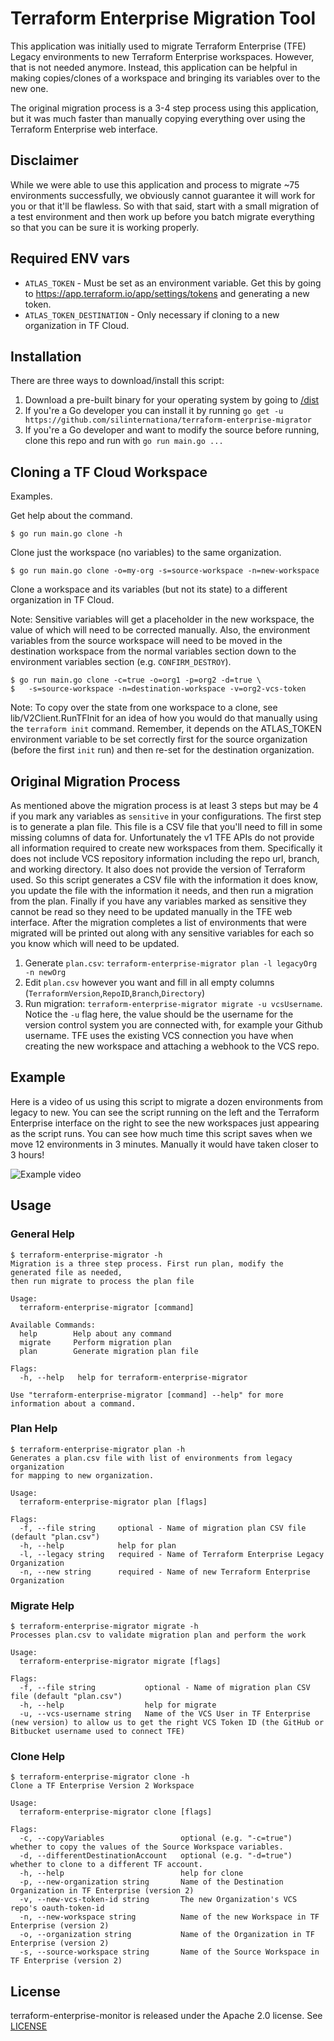 # Terraform Enterprise Migration Tool
This application was initially used to migrate Terraform Enterprise (TFE) Legacy environments to new 
Terraform Enterprise workspaces.  However, that is not needed anymore. Instead, this application 
can be helpful in making copies/clones of a workspace and bringing its variables over to the new one.

The original migration process is a 3-4 step process using this application, but it was much faster than 
manually copying everything over using the Terraform Enterprise web interface. 

## Disclaimer
While we were able to use this application and process to migrate ~75 environments successfully, we obviously cannot
guarantee it will work for you or that it'll be flawless. So with that said, start with a small migration of a test
environment and then work up before you batch migrate everything so that you can be sure it is working properly.

## Required ENV vars
- `ATLAS_TOKEN` - Must be set as an environment variable. Get this by going to 
https://app.terraform.io/app/settings/tokens and generating a new token.
- `ATLAS_TOKEN_DESTINATION` - Only necessary if cloning to a new organization in TF Cloud.


## Installation
There are three ways to download/install this script:

1. Download a pre-built binary for your operating system by going to [/dist](https://github.com/silinternational/terraform-enterprise-migrator/tree/master/dist)
2. If you're a Go developer you can install it by running `go get -u https://github.com/silinternationa/terraform-enterprise-migrator`
3. If you're a Go developer and want to modify the source before running, clone this repo and run with `go run main.go ...`

## Cloning a TF Cloud Workspace
Examples.

Get help about the command.

```$ go run main.go clone -h```

Clone just the workspace (no variables) to the same organization.

```$ go run main.go clone -o=my-org -s=source-workspace -n=new-workspace```

Clone a workspace and its variables (but not its state) to a different organization in TF Cloud.

Note: Sensitive variables will get a placeholder in the new workspace, the value of
which will need to be corrected manually.  Also, the environment variables from the source
workspace will need to be moved in the destination workspace from the normal variables section
down to the environment variables section (e.g. `CONFIRM_DESTROY`).

```
$ go run main.go clone -c=true -o=org1 -p=org2 -d=true \
$   -s=source-workspace -n=destination-workspace -v=org2-vcs-token
```

Note: To copy over the state from one workspace to a clone, see lib/V2Client.RunTFInit
  for an idea of how you would do that manually using the `terraform init` command. 
  Remember, it depends on the ATLAS_TOKEN environment variable to be set correctly first
  for the source organization (before the first `init` run) and then re-set for the 
  destination organization. 

## Original Migration Process
As mentioned above the migration process is at least 3 steps but may be 4 if you mark any variables as `sensitive` 
in your configurations. The first step is to generate a plan file. This file is a CSV file that you'll need to fill 
in some missing columns of data for. Unfortunately the v1 TFE APIs do not provide all information required to create 
new workspaces from them. Specifically it does not include VCS repository information including the repo url, 
branch, and working directory. It also does not provide the version of Terraform used. So this script generates a 
CSV file with the information it does know, you update the file with the information it needs, and then run a 
migration from the plan. Finally if you have any variables marked as sensitive they cannot be read so they need to be 
updated manually in the TFE web interface. After the migration completes a list of environments that were migrated 
will be printed out along with any sensitive variables for each so you know which will need to be updated.

1. Generate `plan.csv`: `terraform-enterprise-migrator plan -l legacyOrg -n newOrg`
2. Edit `plan.csv` however you want and fill in all empty columns (`TerraformVersion`,`RepoID`,`Branch`,`Directory`)
3. Run migration: `terraform-enterprise-migrator migrate -u vcsUsername`. Notice the `-u` flag here, the value should be
the username for the version control system you are connected with, for example your Github username. TFE uses the 
existing VCS connection you have when creating the new workspace and attaching a webhook to the VCS repo.

## Example
Here is a video of us using this script to migrate a dozen environments from legacy to new. You can see the script 
running on the left and the Terraform Enterprise interface on the right to see the new workspaces just appearing as the 
script runs. You can see how much time this script saves when we move 12 environments in 3 minutes. Manually it would 
have taken closer to 3 hours!

![Example video](video.gif)

## Usage

### General Help
```text
$ terraform-enterprise-migrator -h
Migration is a three step process. First run plan, modify the generated file as needed,
then run migrate to process the plan file

Usage:
  terraform-enterprise-migrator [command]

Available Commands:
  help        Help about any command
  migrate     Perform migration plan
  plan        Generate migration plan file

Flags:
  -h, --help   help for terraform-enterprise-migrator

Use "terraform-enterprise-migrator [command] --help" for more information about a command.
```

### Plan Help
```text
$ terraform-enterprise-migrator plan -h
Generates a plan.csv file with list of environments from legacy organization
for mapping to new organization.

Usage:
  terraform-enterprise-migrator plan [flags]

Flags:
  -f, --file string     optional - Name of migration plan CSV file (default "plan.csv")
  -h, --help            help for plan
  -l, --legacy string   required - Name of Terraform Enterprise Legacy Organization
  -n, --new string      required - Name of new Terraform Enterprise Organization
```

### Migrate Help
```text
$ terraform-enterprise-migrator migrate -h
Processes plan.csv to validate migration plan and perform the work

Usage:
  terraform-enterprise-migrator migrate [flags]

Flags:
  -f, --file string           optional - Name of migration plan CSV file (default "plan.csv")
  -h, --help                  help for migrate
  -u, --vcs-username string   Name of the VCS User in TF Enterprise (new version) to allow us to get the right VCS Token ID (the GitHub or Bitbucket username used to connect TFE)
```

### Clone Help
```text
$ terraform-enterprise-migrator clone -h
Clone a TF Enterprise Version 2 Workspace

Usage:
  terraform-enterprise-migrator clone [flags]

Flags:
  -c, --copyVariables                 optional (e.g. "-c=true") whether to copy the values of the Source Workspace variables.
  -d, --differentDestinationAccount   optional (e.g. "-d=true") whether to clone to a different TF account.
  -h, --help                          help for clone
  -p, --new-organization string       Name of the Destination Organization in TF Enterprise (version 2)
  -v, --new-vcs-token-id string       The new Organization's VCS repo's oauth-token-id
  -n, --new-workspace string          Name of the new Workspace in TF Enterprise (version 2)
  -o, --organization string           Name of the Organization in TF Enterprise (version 2)
  -s, --source-workspace string       Name of the Source Workspace in TF Enterprise (version 2)
```

## License
terraform-enterprise-monitor is released under the Apache 2.0 license. See 
[LICENSE](https://github.com/silinternational/terraform-enterprise-monitor/blob/master/LICENSE)